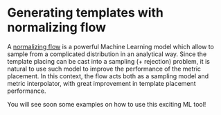 Generating templates with normalizing flow
==========================================

A [normalizing flow](https://arxiv.org/abs/1912.02762) is a powerful Machine Learning model which allow to sample from a complicated distribution in an analytical way. Since the template placing can be cast into a sampling (+ rejection) problem, it is natural to use such model to improve the performance of the metric placement.
In this context, the flow acts both as a sampling model and metric interpolator, with great improvement in template placement performance.

You will see soon some examples on how to use this exciting ML tool!

